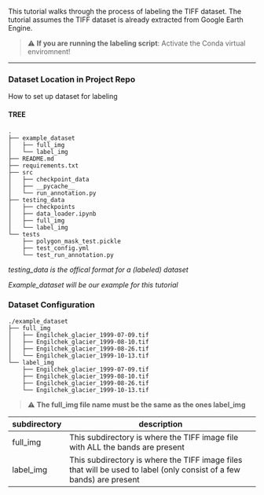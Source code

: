 This tutorial walks through the process of labeling the TIFF dataset. The tutorial assumes the TIFF dataset is already extracted from Google Earth Engine. 
> :warning: **If you are running the labeling script**: Activate the Conda virtual enviromnent!

---
### Dataset Location in Project Repo
How to set up dataset for labeling

#### TREE
```console
.
├── example_dataset
│   ├── full_img
│   └── label_img
├── README.md
├── requirements.txt
├── src
│   ├── checkpoint_data
│   ├── __pycache__
│   └── run_annotation.py
├── testing_data
│   ├── checkpoints
│   ├── data_loader.ipynb
│   ├── full_img
│   └── label_img
└── tests
    ├── polygon_mask_test.pickle
    ├── test_config.yml
    └── test_run_annotation.py

```

*testing_data is the offical format for a (labeled) dataset*

*Example_dataset will be our example for this tutorial*

### Dataset Configuration

```console
./example_dataset
├── full_img
│   ├── Engilchek_glacier_1999-07-09.tif
│   ├── Engilchek_glacier_1999-08-10.tif
│   ├── Engilchek_glacier_1999-08-26.tif
│   └── Engilchek_glacier_1999-10-13.tif
└── label_img
    ├── Engilchek_glacier_1999-07-09.tif
    ├── Engilchek_glacier_1999-08-10.tif
    ├── Engilchek_glacier_1999-08-26.tif
    └── Engilchek_glacier_1999-10-13.tif
```
> :warning: **The full_img file name must be the same as the ones label_img**

|subdirectory|description|
|----|----|
|full_img| This subdirectory is where the TIFF image file with ALL the bands are present|
|label_img| This subdirectory is where the TIFF image files that will be used to label (only consist of a few bands) are present|

